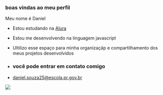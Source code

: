 ### boas vindas ao meu perfil

Meu nome é Daniel 

-   Estou estudando na [Alura](https://www.alura.com.br)
-   Estou me desenvolvendo na linguagem javascript
-   Ultilizo esse espaço para minha  organizaçãp e compartilhamento dos meus projetos desenvolvidos

-   ### você pode entrar em contato comigo

-   daniel.souza25@escola.pr.gov.br


![](https://media.tenor.com/NQfq1liFH-8AAAAd/byuntear-sad.gif
)



